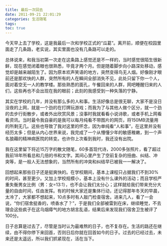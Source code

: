 ```yaml
---
title: 最后一次回去
date: 2011-09-21 22:01:29
categories: 生活随笔
tags:
toc: true
---
```


今天早上去了学校，这是我最后一次和学校正式的“瓜葛”。离开前，顺便在校园里面走了几条路，老实说，其实里面也没有几条路可以走的。

总体说来，和我当初第一次走在这条路上感觉还是不一样的，当时感觉很陌生很新鲜，现在感觉闭着眼也很熟悉，毕竟才两个月。但是随着脚步向小路深处移动，感觉却是越来越陌生了。因为原本欢声笑语的地方，突然变得鸟无人烟。好像刚才眼前还是那欢快的人群，突然所有的人在瞬间全部消失不见，此处只留下你一个人，面对着空无一人的教学楼。那些熟悉的面孔，午餐回来的人群，网吧睡醒归来的人们，这些再也不会出现在我的眼前；此刻的我感受到一种失落的宁静。

其实在学校的几年，并没有那么多的人和事。生活好像总是很无聊，大家不是没日没夜的上网，就是一个劲的在打牌玩游戏；而我为了与其他人做个区分，就一个劲的去步行街散步，或者外出欣赏风景；没事时我就看看小说诗歌，或者手机上网看看资讯。当时最令我自豪的是我可以每月纯看不带图片的网页，将150MB流量用的所剩无几。这些也导致了我对这里的怀念，因为单纯看“人和事”，在这里并没有经历太多；但是从内心世界来说，我完成了一个从懵懂少年的敏感稚嫩，到一个声名狼藉的精神病医院的转变。也许你上次看到我时，我还没有出院。

我在这里留下将近15万字的散文随笔，60多首现代诗，2000多张照片，看了超过我前18年所看总和几倍的书和文字。其间心里产生了空前复杂的扭曲、纠结、冲突等，是一般人无法想象的，当然所有的冲突和纠结早已被我一一解决了。

回想起来那些日子还是挺爽快的。在学校期间，基本上课程只占据我们不到30%的时间，甚至更少。又加上学校规模小，基本上没有什么课外的活动；而且学校严重失衡男女比例（男：女=13:1），也不会让我们太分心；这样就给我们带来充分大量的自由时间，任由发挥。有的时候大家还是集体行动，还记得那年冬天的早晨，太冷了，大家都不想起来，10点多时有人敲门检查宿舍。进来几人，看了一会说，“你们宿舍挺香的，喷香水了？”，于是我们全部被雷到在床，继续睡觉，不去理会这些疯子在这乌烟瘴气的地方胡言乱语，结果后来发现我们宿舍卫生被评了100分。

日子总算是过去了，尽管是当时认为最难熬的日子，也不复存在。生活的路还在继续，由不得你停下来回首，否则日后你就在回首如今的日子。过去的已经过去，未来还是太遥远，所以我们抓紧现在，活在当下。
